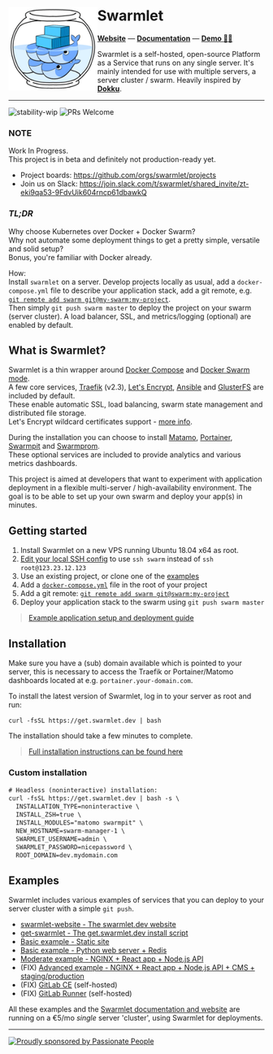<div>
  <img align="left" src="assets/logo.png" width="175" alt="logo" />
  <h1 align="left">Swarmlet</h1>
</div>

**[Website](https://swarmlet.dev)** — **[Documentation](https://swarmlet.dev/docs)** — **[Demo 🧞‍♂](https://vimeo.com/412918465)**

Swarmlet is a self-hosted, open-source Platform as a Service that runs on any single server. It's mainly intended for use with multiple servers, a server cluster / swarm. Heavily inspired by **[Dokku](http://dokku.viewdocs.io/dokku/)**.

---

![stability-wip](https://img.shields.io/badge/stability-work_in_progress-lightgrey.svg?style=flat-square)
![PRs Welcome](https://img.shields.io/badge/contributions-welcome!-brightgreen.svg?style=flat-square)

### NOTE

Work In Progress.  
This project is in beta and definitely not production-ready yet.

- Project boards: https://github.com/orgs/swarmlet/projects
- Join us on Slack: https://join.slack.com/t/swarmlet/shared_invite/zt-eki9qa53-9FdvUik604rncp61dbawkQ

### _TL;DR_

Why choose Kubernetes over Docker + Docker Swarm?  
Why not automate some deployment things to get a pretty simple, versatile and solid setup?  
Bonus, you're familiar with Docker already.

How:  
Install `swarmlet` on a server. Develop projects locally as usual, add a `docker-compose.yml` file to describe your application stack, add a git remote, e.g. [`git remote add swarm git@my-swarm:my-project`](https://swarmlet.dev/docs/getting-started/ssh-key-setup).  
Then simply `git push swarm master` to deploy the project on your swarm (server cluster). A load balancer, SSL, and metrics/logging (optional) are enabled by default.

## What is Swarmlet?

Swarmlet is a thin wrapper around [Docker Compose](https://docs.docker.com/compose/) and [Docker Swarm mode](https://docs.docker.com/engine/swarm/).  
A few core services, [Traefik](https://github.com/containous/traefik) (v2.3), [Let's Encrypt](https://letsencrypt.org), [Ansible](https://www.ansible.com/) and [GlusterFS](https://www.gluster.org/) are included by default.  
These enable automatic SSL, load balancing, swarm state management and distributed file storage.  
Let's Encrypt wildcard certificates support - [more info](https://doc.traefik.io/traefik/https/acme/#wildcard-domains).

During the installation you can choose to install [Matamo](https://matomo.org/), [Portainer](https://www.portainer.io/), [Swarmpit](https://swarmpit.io) and [Swarmprom](https://github.com/stefanprodan/swarmprom).  
These optional services are included to provide analytics and various metrics dashboards.

This project is aimed at developers that want to experiment with application deployment in a flexible multi-server / high-availability environment. The goal is to be able to set up your own swarm and deploy your app(s) in minutes.

## Getting started

1. Install Swarmlet on a new VPS running Ubuntu 18.04 x64 as root.
1. [Edit your local SSH config](https://swarmlet.dev/docs/getting-started/ssh-key-setup) to use `ssh swarm` instead of `ssh root@123.23.12.123`
1. Use an existing project, or clone one of the [examples](https://swarmlet.dev/docs/examples/static-site)
1. Add a [`docker-compose.yml`](https://swarmlet.dev/docs/getting-started/deploying-applications) file in the root of your project
1. Add a git remote: [`git remote add swarm git@swarm:my-project`](https://swarmlet.dev/docs/getting-started/ssh-key-setup)
1. Deploy your application stack to the swarm using `git push swarm master`

> [Example application setup and deployment guide](https://swarmlet.dev/docs/getting-started/deploying-applications#example-app-setup)

## Installation

Make sure you have a (sub) domain available which is pointed to your server, this is necessary to access the Traefik or Portainer/Matomo dashboards located at e.g. `portainer.your-domain.com`.

To install the latest version of Swarmlet, log in to your server as root and run:

```shell
curl -fsSL https://get.swarmlet.dev | bash
```

The installation should take a few minutes to complete.

> [Full installation instructions can be found here](https://swarmlet.dev/docs/getting-started/installation)

### Custom installation

```shell
# Headless (noninteractive) installation:
curl -fsSL https://get.swarmlet.dev | bash -s \
  INSTALLATION_TYPE=noninteractive \
  INSTALL_ZSH=true \
  INSTALL_MODULES="matomo swarmpit" \
  NEW_HOSTNAME=swarm-manager-1 \
  SWARMLET_USERNAME=admin \
  SWARMLET_PASSWORD=nicepassword \
  ROOT_DOMAIN=dev.mydomain.com
```

## Examples

Swarmlet includes various examples of services that you can deploy to your server cluster with a simple `git push`.

- [swarmlet-website - The swarmlet.dev website](https://github.com/swarmlet/swarmlet-website)
- [get-swarmlet - The get.swarmlet.dev install script](https://github.com/swarmlet/swarmlet/tree/master/examples)
- [Basic example - Static site](https://github.com/swarmlet/swarmlet/tree/master/examples)
- [Basic example - Python web server + Redis](https://github.com/swarmlet/swarmlet/tree/master/examples)
- [Moderate example - NGINX + React app + Node.js API](https://github.com/swarmlet/swarmlet/tree/master/examples)
- (FIX) [Advanced example - NGINX + React app + Node.js API + CMS + staging/production](https://github.com/swarmlet/swarmlet/tree/master/examples)
- (FIX) [GitLab CE](https://github.com/swarmlet/swarmlet/tree/master/examples) (self-hosted)
- (FIX) [GitLab Runner](https://github.com/swarmlet/swarmlet/tree/master/examples) (self-hosted)

All these examples and the [Swarmlet documentation and website](https://swarmlet.dev) are running on a €5/mo _single_ server 'cluster', using Swarmlet for deployments.

---

[![Proudly sponsored by Passionate People](https://passionatepeople.io/image/sponsor/sponsored-by-normal-small.png)](https://passionatepeople.io/oss)
